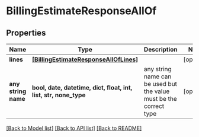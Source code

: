 # BillingEstimateResponseAllOf


## Properties
Name | Type | Description | Notes
------------ | ------------- | ------------- | -------------
**lines** | [**[BillingEstimateResponseAllOfLines]**](BillingEstimateResponseAllOfLines.md) |  | [optional] 
**any string name** | **bool, date, datetime, dict, float, int, list, str, none_type** | any string name can be used but the value must be the correct type | [optional]

[[Back to Model list]](../README.md#documentation-for-models) [[Back to API list]](../README.md#documentation-for-api-endpoints) [[Back to README]](../README.md)


